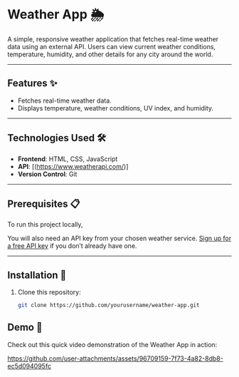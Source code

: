 # Weather App 🌦️

A simple, responsive weather application that fetches real-time weather data using an external API. Users can view current weather conditions, temperature, humidity, and other details for any city around the world.

---

## Features ✨

- Fetches real-time weather data.
- Displays temperature, weather conditions, UV index, and humidity.

---

## Technologies Used 🛠️

- **Frontend**: HTML, CSS, JavaScript
- **API**: [(https://www.weatherapi.com/)]
- **Version Control**: Git

---

## Prerequisites 📋

To run this project locally,

You will also need an API key from your chosen weather service. [Sign up for a free API key](https://www.weatherapi.com/) if you don’t already have one.

---

## Installation 🚀

1. Clone this repository:
   ```bash
   git clone https://github.com/yourusername/weather-app.git
   
## Demo 🎥

Check out this quick video demonstration of the Weather App in action:

https://github.com/user-attachments/assets/96709159-7f73-4a82-8db8-ec5d094095fc



